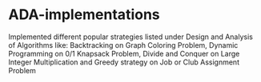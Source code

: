 # ADA-implementations
Implemented different popular strategies listed under Design and Analysis of Algorithms like: Backtracking on Graph Coloring Problem, Dynamic Programming on 0/1 Knapsack Problem, Divide and Conquer on Large Integer Multiplication and Greedy strategy on Job or Club Assignment Problem
